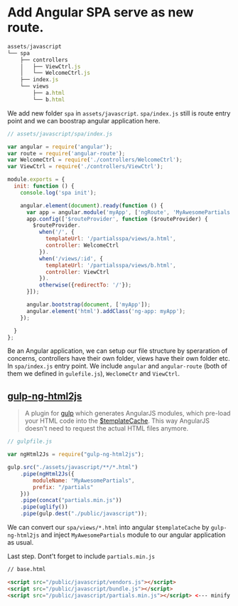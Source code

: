 # Add Angular SPA serve as new route.


```javascript
assets/javascript
└── spa
    ├── controllers
    │   ├── ViewCtrl.js
    │   └── WelcomeCtrl.js
    ├── index.js
    └── views
        ├── a.html
        └── b.html
```

We add new folder `spa` in `assets/javascript`. `spa/index.js` still is route entry point and we can boostrap angular application here.

```javascript
// assets/javascript/spa/index.js

var angular = require('angular');
var route = require('angular-route');
var WelcomeCtrl = require('./controllers/WelcomeCtrl');
var ViewCtrl = require('./controllers/ViewCtrl');

module.exports = {
  init: function () {
    console.log('spa init');

    angular.element(document).ready(function () {
      var app = angular.module('myApp', ['ngRoute', 'MyAwesomePartials']);
      app.config(['$routeProvider', function ($routeProvider) {
        $routeProvider.
          when('/', {
            templateUrl: '/partialsspa/views/a.html',
            controller: WelcomeCtrl
          }).
          when('/views/:id', {
            templateUrl: '/partialsspa/views/b.html',
            controller: ViewCtrl
          }).
          otherwise({redirectTo: '/'});
      }]);

      angular.bootstrap(document, ['myApp']);
      angular.element('html').addClass('ng-app: myApp');
    });

  }
};
```

Be an Angular application, we can setup our file structure by speraration of concerns, controllers have their own folder, views have their own folder etc.
In `spa/index.js` entry point. We include `angular` and `angular-route` (both of them we defined in `gulefile.js`), `WeclomeCtr` and `ViewCtrl`. 


## [gulp-ng-html2js](https://github.com/marklagendijk/gulp-ng-html2js/blob/master/README.md)

> A plugin for [gulp](https://github.com/wearefractal/gulp) which generates AngularJS modules, which pre-load your HTML code into the [$templateCache](http://docs.angularjs.org/api/ng.%24templateCache). This way AngularJS doesn't need to request the actual HTML files anymore.

 
```javascript
// gulpfile.js

var ngHtml2Js = require("gulp-ng-html2js");

gulp.src("./assets/javascript/**/*.html")
    .pipe(ngHtml2Js({
        moduleName: "MyAwesomePartials",
        prefix: "/partials"
    }))
    .pipe(concat("partials.min.js"))
    .pipe(uglify())
    .pipe(gulp.dest("./public/javascript"));
```

We can convert our `spa/views/*.html` into angular `$templateCache` by `gulp-ng-html2js` and inject `MyAwesomePartials` module to our angular application as usual.

Last step. Dont't forget to include `partials.min.js`

```html
// base.html

<script src="/public/javascript/vendors.js"></script>
<script src="/public/javascript/bundle.js"></script>
<script src="/public/javascript/partials.min.js"></script> <--- minify angular $templateCache module
```



